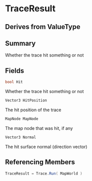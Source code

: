 # TraceResult

## Derives from ValueType

## Summary

Whether the trace hit something or not
## Fields

```c#
bool Hit
```
Whether the trace hit something or not
```c#
Vector3 HitPosition
```
The hit position of the trace
```c#
MapNode MapNode
```
The map node that was hit, if any
```c#
Vector3 Normal
```
The hit surface normal (direction vector)
## Referencing Members

```c#
TraceResult = Trace.Run( MapWorld ) 
```
